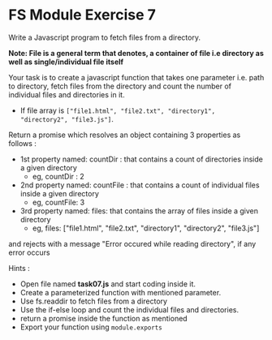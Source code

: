 # FS Module Exercise 7

Write a Javascript program to fetch files from a directory.

**Note: File is a general term that denotes, a container of file i.e
 directory as well as single/individual file itself**

Your task is to create a javascript function that takes one parameter i.e. path to directory, 
fetch files from the directory and count the number of individual files and directories in it.

- If file array is `["file1.html", "file2.txt", "directory1", "directory2", "file3.js"]`.

Return a promise which resolves an object containing 3 properties as follows :

- 1st property named: countDir : that contains a count of directories inside a given directory
  - eg, countDir : 2
- 2nd property named: countFile : that contains a count of individual files inside a given directory
  - eg, countFile: 3
- 3rd property named: files: that contains the array of files inside a given directory
  - eg, files: ["file1.html", "file2.txt", "directory1", "directory2", "file3.js"]



and rejects with a message "Error occured while reading directory", if any error occurs

Hints :

- Open file named **task07.js** and start coding inside it.
- Create a parameterized function with mentioned parameter.
- Use fs.readdir to fetch files from a directory
- Use the if-else loop and count the individual files and directories.
- return a promise inside the function as mentioned
- Export your function using `module.exports`
